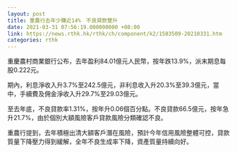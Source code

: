 ```yaml
---
layout: post
title: 重農行去年少賺近14%　不良貸款雙升
date: 2021-03-31 07:56:19.000000000 +08:00
link: https://news.rthk.hk/rthk/ch/component/k2/1583509-20210331.htm
categories: rthk
---
```


重慶農村商業銀行公布，去年盈利84.01億元人民幣，按年跌13.9%，派末期息每股0.222元。

期內，利息淨收入升3.7%至242.5億元，非利息收入升20.3%至39.3億元，當中，手續費及佣金淨收入升29.7%至29.03億元。

至去年底，不良貸款率1.31%，按年升0.06個百分點。不良貸款66.5億元，按年急升21.7%，由於個別大額風險客戶貸款風險分類確認不良。

重農行提到，去年積極出清大額客戶潛在風險，預計今年信用風險整體可控，貸款質量下降壓力得到緩解，全年不良生成率下降，資產質量持續向好。

